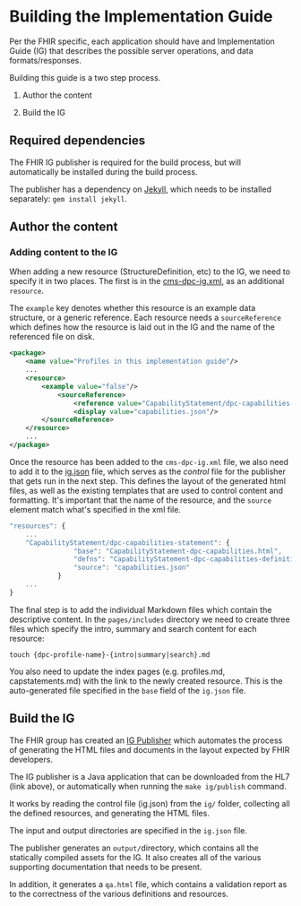 # Building the Implementation Guide

Per the FHIR specific, each application should have and Implementation Guide (IG) that describes the possible server operations, and data formats/responses.

Building this guide is a two step process.

1. Author the content 

1. Build the IG

## Required dependencies

The FHIR IG publisher is required for the build process, but will automatically be installed during the build process.

The publisher has a dependency on [Jekyll](https://jekyllrb.com), which needs to be installed separately:
`gem install jekyll`.


## Author the content

### Adding content to the IG

When adding a new resource (StructureDefinition, etc) to the IG, we need to specify it in two places. The first is in the [cms-dpc-ig.xml](ig/source/resources/implementationguide/cms-dpc-ig.xml), as an additional `resource`.

The `example` key denotes whether this resource is an example data structure, or a generic reference. Each resource needs a `sourceReference` which defines how the resource is laid out in the IG and the name of the referenced file on disk.

```xml
<package>
    <name value="Profiles in this implementation guide"/>
    ...
    <resource>
        <example value="false"/>
            <sourceReference>
                <reference value="CapabilityStatement/dpc-capabilities-statement"/>
                <display value="capabilities.json"/>
        </sourceReference>
    </resource>
    ...
</package>
```
Once the resource has been added to the `cms-dpc-ig.xml` file, we also need to add it to the [ig.json](ig/ig.json) file, which serves as the *control* file for the publisher that gets run in the next step. This defines the layout of the generated html files, as well as the existing templates that are used to control content and formatting. It's important that the name of the resource, and the `source` element match what's specified in the xml file.

```javascript
"resources": {
    ...
    "CapabilityStatement/dpc-capabilities-statement": {
                "base": "CapabilityStatement-dpc-capabilities.html",
                "defns": "CapabilityStatement-dpc-capabilities-definitions.html",
                "source": "capabilities.json"
            }
    ...
}
```

The final step is to add the individual Markdown files which contain the descriptive content.
In the `pages/includes` directory we need to create three files which specify the intro, summary and search content for each resource:

`touch {dpc-profile-name}-{intro|summary|search}.md`

You also need to update the index pages (e.g. profiles.md, capstatements.md) with the link to the newly created resource.
This is the auto-generated file specified in the `base` field of the `ig.json` file. 

## Build the IG

The FHIR group has created an [IG Publisher](http://confluence.hl7.org/index.php?title=IG_Publisher_Documentation) which automates the process of generating the HTML files and documents in the layout expected by FHIR developers.

The IG publisher is a Java application that can be downloaded from the HL7 (link above), or automatically when running the `make ig/publish` command.

It works by reading the control file (ig.json) from the `ig/` folder, collecting all the defined resources, and generating the HTML files.

The input and output directories are specified in the `ig.json` file.

The publisher generates an `output/`directory, which contains all the statically compiled assets for the IG. It also creates all of the various supporting documentation that needs to be present.

In addition, it generates a `qa.html` file, which contains a validation report as to the correctness of the various definitions and resources.